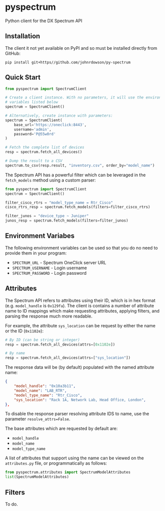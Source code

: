 # pyspectrum

Python client for the DX Spectrum API

## Installation

The client it not yet available on PyPI and so must be installed directly from
GitHub:

```text
pip install git+https//github.com/johnrdowson/py-spectrum
```

## Quick Start

```python
from pyspectrum import SpectrumClient

# Create a client instance. With no parameters, it will use the environment
# variables listed below
spectrum = SpectrumClient()

# Alternatively, create instance with parameters:
spectrum = SpectrumClient(
    base_url='https://oneclick:8443',
    username='admin',
    password='P@55w0rd'
)

# Fetch the complete list of devices
resp = spectrum.fetch_all_devices()

# Dump the result to a CSV
spectrum.to_csv(resp.result, "inventory.csv", order_by="model_name") 
```

The Spectrum API has a powerful filter which can be leveraged in the
`fetch_models` method using a custom parser:

```python
from pyspectrum import SpectrumClient
spectrum = SpectrumClient()

filter_cisco_rtrs = "model_type_name = Rtr_Cisco"
cisco_rtrs_resp = spectrum.fetch_models(filters=filter_cisco_rtrs)

filter_junos = "device_type ~ Juniper"
junos_resp = spectrum.fetch_models(filters=filter_junos)
```

## Environment Variabes

The following environment variables can be used so that you do no need to 
provide them in your program:

- `SPECTRUM_URL` - Spectrum OneClick server URL
- `SPECTRUM_USERNAME` - Login username
- `SPECTRUM_PASSWORD` - Login password

## Attributes

The Spectrum API refers to attributes using their ID, which is in hex format
(e.g. `model_handle` is `0x129fa`). The client is contains a number of attribute
name to ID mappings which make requesting attributes, applying filters, and
parsing the response much more readable.

For example, the attribute `sys_location` can be request by either the name or
the ID (`0x1102e`):

```python
# By ID (can be string or integer)
resp = spectrum.fetch_all_devices(attrs=[0x1102e])

# By name
resp = spectrum.fetch_all_devices(attrs=["sys_location"])
```

The response data will be (by default) populated with the named attribute name:

```json
{
    "model_handle": "0x10a3b11",
    "model_name": "LAB_RTR",
    "model_type_name": "Rtr_Cisco",
    "sys_location": "Rack 1A, Network Lab, Head Office, London",
},
```

To disable the response parser resolving attribute IDS to name, use the
parameter `resolve_attrs=False`.

The base attributes which are requested by default are:

- `model_handle`
- `model_name`
- `model_type_name`

A list of attributes that support using the name can be viewed on the
`attributes.py` file, or programmatically as follows:

```python
from pyspectrum.attributes import SpectrumModelAttributes
list(SpectrumModelAttributes)
```

## Filters

To do.